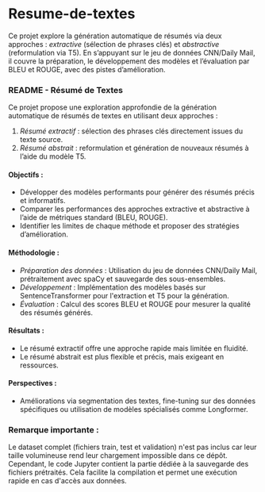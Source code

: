 # Resume-de-textes
Ce projet explore la génération automatique de résumés via deux approches : *extractive* (sélection de phrases clés) et *abstractive* (reformulation via T5). En s’appuyant sur le jeu de données CNN/Daily Mail, il couvre la préparation, le développement des modèles et l’évaluation par BLEU et ROUGE, avec des pistes d’amélioration.
### README - Résumé de Textes

Ce projet propose une exploration approfondie de la génération automatique de résumés de textes en utilisant deux approches : 

1. *Résumé extractif* : sélection des phrases clés directement issues du texte source.  
2. *Résumé abstrait* : reformulation et génération de nouveaux résumés à l’aide du modèle T5.

#### Objectifs :  
- Développer des modèles performants pour générer des résumés précis et informatifs.  
- Comparer les performances des approches extractive et abstractive à l’aide de métriques standard (BLEU, ROUGE).  
- Identifier les limites de chaque méthode et proposer des stratégies d’amélioration.

#### Méthodologie :  
- *Préparation des données* : Utilisation du jeu de données CNN/Daily Mail, prétraitement avec spaCy et sauvegarde des sous-ensembles.  
- *Développement* : Implémentation des modèles basés sur SentenceTransformer pour l'extraction et T5 pour la génération.  
- *Évaluation* : Calcul des scores BLEU et ROUGE pour mesurer la qualité des résumés générés.

#### Résultats :  
- Le résumé extractif offre une approche rapide mais limitée en fluidité.  
- Le résumé abstrait est plus flexible et précis, mais exigeant en ressources.  

#### Perspectives :  
- Améliorations via segmentation des textes, fine-tuning sur des données spécifiques ou utilisation de modèles spécialisés comme Longformer.  

### Remarque importante :
Le dataset complet (fichiers train, test et validation) n'est pas inclus car leur taille volumineuse rend leur chargement impossible dans ce dépôt. Cependant, le code Jupyter contient la partie dédiée à la sauvegarde des fichiers prétraités. Cela facilite la compilation et permet une exécution rapide en cas d'accès aux données.
